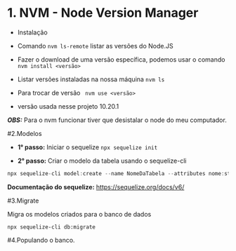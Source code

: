 # 1. NVM - Node Version Manager

- Instalação
- Comando `nvm ls-remote` listar as versões do Node.JS
- Fazer o download de uma versão específica, podemos usar o comando `nvm install <versão>`
- Listar versões instaladas na nossa máquina `nvm ls`

- Para trocar de versão ` nvm use <versão>`

- versão usada nesse projeto 10.20.1

**_OBS:_** Para o nvm funcionar tiver que desistalar o node do meu computador.

#2.Modelos

- **1° passo:** Iniciar o sequelize `npx sequelize init`

- **2° passo:** Criar o modelo da tabela usando o sequelize-cli

```js
npx sequelize-cli model:create --name NomeDaTabela --attributes nome:string, email:string
```

**Documentação do sequelize:** https://sequelize.org/docs/v6/

#3.Migrate

Migra os modelos criados para o banco de dados

```
npx sequelize-cli db:migrate
```

#4.Populando o banco.
